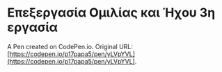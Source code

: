 # Επεξεργασία Ομιλίας και Ήχου  3η εργασία

A Pen created on CodePen.io. Original URL: [https://codepen.io/p17papa5/pen/yLVpYVL](https://codepen.io/p17papa5/pen/yLVpYVL).


